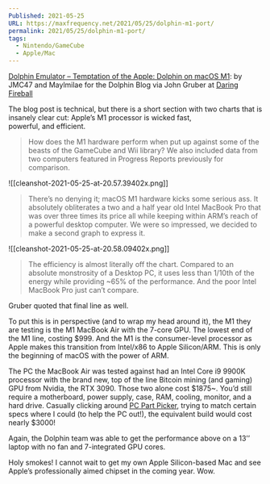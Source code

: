 ```yaml
---
Published: 2021-05-25
URL: https://maxfrequency.net/2021/05/25/dolphin-m1-port/
permalink: 2021/05/25/dolphin-m1-port/
tags:
  - Nintendo/GameCube
  - Apple/Mac
---
```

[Dolphin Emulator – Temptation of the Apple: Dolphin on macOS M1](https://dolphin-emu.org/blog/2021/05/24/temptation-of-the-apple-dolphin-on-macos-m1/): by JMC47 and Maylmilae for the Dolphin Blog via John Gruber at [Daring Fireball](https://daringfireball.net/linked/2021/05/25/dolphin-on-m1)

The blog post is technical, but there is a short section with two charts that is insanely clear cut: Apple’s M1 processor is wicked fast, powerful, and efficient.

> How does the M1 hardware perform when put up against some of the beasts of the GameCube and Wii library? We also included data from two computers featured in Progress Reports previously for comparison.

![[cleanshot-2021-05-25-at-20.57.39402x.png]]

> There’s no denying it; macOS M1 hardware kicks some serious ass. It absolutely obliterates a two and a half year old Intel MacBook Pro that was over three times its price all while keeping within ARM’s reach of a powerful desktop computer. We were so impressed, we decided to make a second graph to express it.

![[cleanshot-2021-05-25-at-20.58.09402x.png]]

> The efficiency is almost literally off the chart. Compared to an absolute monstrosity of a Desktop PC, it uses less than 1/10th of the energy while providing ~65% of the performance. And the poor Intel MacBook Pro just can’t compare.

Gruber quoted that final line as well. 

To put this is in perspective (and to wrap my head around it), the M1 they are testing is the M1 MacBook Air with the 7-core GPU. The lowest end of the M1 line, costing $999. And the M1 is the consumer-level processor as Apple makes this transition from Intel/x86 to Apple Silicon/ARM. This is only the beginning of macOS with the power of ARM.

The PC the MacBook Air was tested against had an Intel Core i9 9900K processor with the brand new, top of the line Bitcoin mining (and gaming) GPU from Nvidia, the RTX 3090. Those two alone cost $1875~. You’d still require a motherboard, power supply, case, RAM, cooling, monitor, and a hard drive. Casually clicking around [PC Part Picker](https://pcpartpicker.com/list/PPvngt), trying to match certain specs where I could (to help the PC out!), the equivalent build would cost nearly $3000!

Again, the Dolphin team was able to get the performance above on a 13’’ laptop with no fan and 7-integrated GPU cores.

Holy smokes! I cannot wait to get my own Apple Silicon-based Mac and see Apple’s professionally aimed chipset in the coming year. Wow.